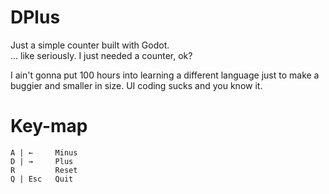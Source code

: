 # DPlus
Just a simple counter built with Godot.\
... like seriously. I just needed a counter, ok? 

I ain't gonna put 100 hours into learning a different language just to make a buggier and smaller in size. UI coding sucks and you know it.

# Key-map
```
A | ←     Minus
D | →     Plus
R         Reset
Q | Esc   Quit
```
